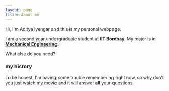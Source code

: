 ```yaml
---
layout: page
title: About me
---
```


Hi, I'm Aditya Iyengar and this is my personal webpage.

I am a second year undergraduate student at **IIT Bombay**. My major is in [**Mechanical Engineering**](me.iitb.ac.in).



What else do you need?

### my history

To be honest, I'm having some trouble remembering right now, so why don't you just watch [my movie](http://en.wikipedia.org/wiki/The_Princess_Bride_%28film%29) and it will answer **all** your questions.
